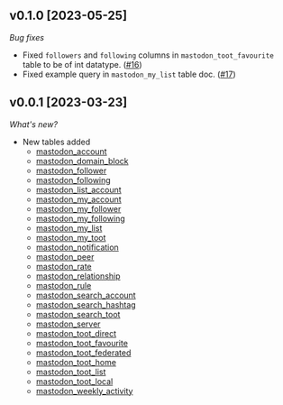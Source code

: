## v0.1.0 [2023-05-25]

_Bug fixes_

- Fixed `followers` and `following` columns in `mastodon_toot_favourite` table to be of int datatype. ([#16](https://github.com/turbot/steampipe-plugin-mastodon/pull/16))
- Fixed example query in `mastodon_my_list` table doc. ([#17](https://github.com/turbot/steampipe-plugin-mastodon/pull/17))

## v0.0.1 [2023-03-23]

_What's new?_

- New tables added
  - [mastodon_account](https://hub.steampipe.io/plugins/turbot/mastodon/tables/mastodon_account)
  - [mastodon_domain_block](https://hub.steampipe.io/plugins/turbot/mastodon/tables/mastodon_domain_block)
  - [mastodon_follower](https://hub.steampipe.io/plugins/turbot/mastodon/tables/mastodon_follower)
  - [mastodon_following](https://hub.steampipe.io/plugins/turbot/mastodon/tables/mastodon_following)
  - [mastodon_list_account](https://hub.steampipe.io/plugins/turbot/mastodon/tables/mastodon_list_account)
  - [mastodon_my_account](https://hub.steampipe.io/plugins/turbot/mastodon/tables/mastodon_my_account)
  - [mastodon_my_follower](https://hub.steampipe.io/plugins/turbot/mastodon/tables/mastodon_my_follower)
  - [mastodon_my_following](https://hub.steampipe.io/plugins/turbot/mastodon/tables/mastodon_my_following)
  - [mastodon_my_list](https://hub.steampipe.io/plugins/turbot/mastodon/tables/mastodon_my_list)
  - [mastodon_my_toot](https://hub.steampipe.io/plugins/turbot/mastodon/tables/mastodon_my_toot)
  - [mastodon_notification](https://hub.steampipe.io/plugins/turbot/mastodon/tables/mastodon_notification)
  - [mastodon_peer](https://hub.steampipe.io/plugins/turbot/mastodon/tables/mastodon_peer)
  - [mastodon_rate](https://hub.steampipe.io/plugins/turbot/mastodon/tables/mastodon_rate)
  - [mastodon_relationship](https://hub.steampipe.io/plugins/turbot/mastodon/tables/mastodon_relationship)
  - [mastodon_rule](https://hub.steampipe.io/plugins/turbot/mastodon/tables/mastodon_rule)
  - [mastodon_search_account](https://hub.steampipe.io/plugins/turbot/mastodon/tables/mastodon_search_account)
  - [mastodon_search_hashtag](https://hub.steampipe.io/plugins/turbot/mastodon/tables/mastodon_search_hashtag)
  - [mastodon_search_toot](https://hub.steampipe.io/plugins/turbot/mastodon/tables/mastodon_search_toot)
  - [mastodon_server](https://hub.steampipe.io/plugins/turbot/mastodon/tables/mastodon_server)
  - [mastodon_toot_direct](https://hub.steampipe.io/plugins/turbot/mastodon/tables/mastodon_toot_direct)
  - [mastodon_toot_favourite](https://hub.steampipe.io/plugins/turbot/mastodon/tables/mastodon_toot_favourite)
  - [mastodon_toot_federated](https://hub.steampipe.io/plugins/turbot/mastodon/tables/mastodon_toot_federated)
  - [mastodon_toot_home](https://hub.steampipe.io/plugins/turbot/mastodon/tables/mastodon_toot_home)
  - [mastodon_toot_list](https://hub.steampipe.io/plugins/turbot/mastodon/tables/mastodon_toot_list)
  - [mastodon_toot_local](https://hub.steampipe.io/plugins/turbot/mastodon/tables/mastodon_toot_local)
  - [mastodon_weekly_activity](https://hub.steampipe.io/plugins/turbot/mastodon/tables/mastodon_weekly_activity)
